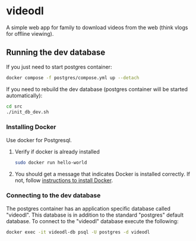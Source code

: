 # videodl
A simple web app for family to download videos from the web (think vlogs for offline viewing).

## Running the dev database

If you just need to start postgres container:
```sh
docker compose -f postgres/compose.yml up --detach
```

If you need to rebuild the dev database (postgres container will be started automatically):
```sh
cd src
./init_db_dev.sh
```

### Installing Docker
Use docker for Postgresql.

1. Verify if docker is already installed

    ```sh
    sudo docker run hello-world
    ```

2. You should get a message that indicates Docker is installed correctly.
If not, follow [instructions to install Docker](https://docs.docker.com/engine/install/ubuntu/).

### Connecting to the dev database

The postgres container has an application specific database called "videodl".
This database is in addition to the standard "postgres" default database. To
connect to the "videodl" database execute the following:
```sh
docker exec -it videodl-db psql -U postgres -d videodl
```
